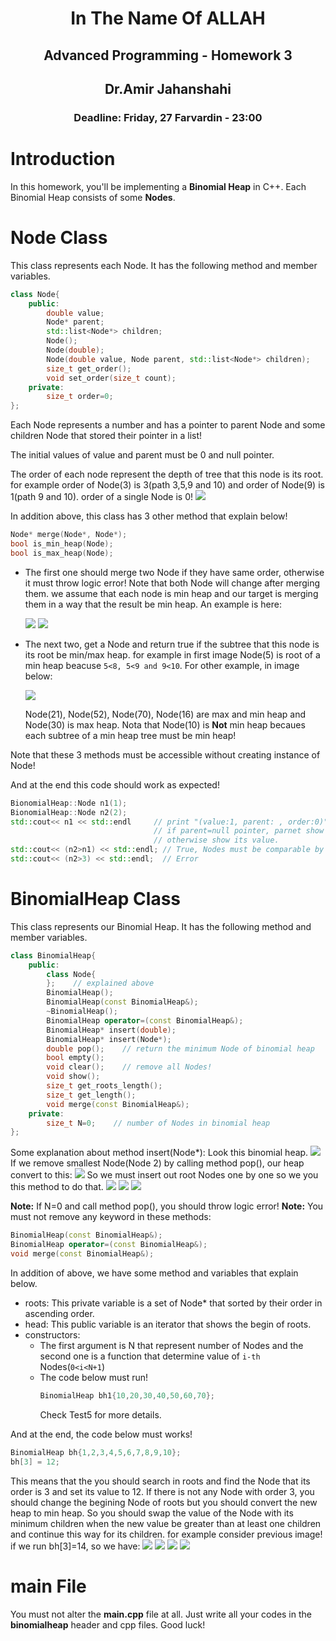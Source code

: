 <center>
<h1>
In The Name Of ALLAH
</h1>
<h2>
Advanced Programming - Homework 3
</h2>
<h2>
Dr.Amir Jahanshahi
</h2>
<h3>
Deadline: Friday, 27 Farvardin - 23:00
</center>


# Introduction
In this homework, you'll be implementing a **Binomial Heap** in C++. Each Binomial Heap consists of some **Nodes**.

# Node Class
This class represents each Node. It has the following method and member variables.

```c++
class Node{
    public:
        double value;
        Node* parent;
        std::list<Node*> children;
        Node();
        Node(double);
        Node(double value, Node parent, std::list<Node*> children);
        size_t get_order();
        void set_order(size_t count);
    private:
        size_t order=0;
};
```

Each Node represents a number and has a pointer to parent Node and some children Node that stored their pointer in a list!

The initial values of value and parent must be 0 and null pointer.

The order of each node represent the depth of tree that this node is its root. for example order of Node(3) is 3(path 3,5,9 and 10) and order of Node(9) is 1(path 9 and 10). order of a single Node is 0!
<img src="stuff/p1.png">

In addition above, this class has 3 other method that explain below!
```c++
Node* merge(Node*, Node*);
bool is_min_heap(Node);
bool is_max_heap(Node);
```
- The first one should merge two Node if they have same order, otherwise it must throw logic error!  Note that both Node will change after merging them. we assume that each node is min heap and our target is merging them in a way that the result be min heap. An example is here:

    <img src="stuff/p2.png">
    <img src="stuff/p3.png">

- The next two, get a Node and return true if the subtree that this node is its root be min/max heap. for example in first image Node(5) is root of a min heap beacuse ```5<8, 5<9 and 9<10```. For other example, in image below:

    <img src="stuff/p4.png">

    Node(21), Node(52), Node(70), Node(16) are max and min heap and Node(30) is max heap. Nota that Node(10) is **Not** min heap becaues each subtree of a min heap tree must be min heap!

Note that these 3 methods must be accessible without creating instance of Node!

And at the end this code should work as expected!
```c++
BionomialHeap::Node n1(1);
BionomialHeap::Node n2(2);
std::cout<< n1 << std::endl     // print "(value:1, parent: , order:0)"
                                // if parent=null pointer, parnet show empty 
                                // otherwise show its value.
std::cout<< (n2>n1) << std::endl; // True, Nodes must be comparable by their values.
std::cout<< (n2>3) << std::endl;  // Error
```

# BinomialHeap Class
This class represents our Binomial Heap. It has the following method and member variables.

```c++
class BinomialHeap{
    public:
        class Node{
        };    // explained above
        BinomialHeap();
        BinomialHeap(const BinomialHeap&);
        ~BinomialHeap();
        BinomialHeap operator=(const BinomialHeap&);
        BinomialHeap* insert(double);
        BinomialHeap* insert(Node*);
        double pop();    // return the minimum Node of binomial heap
        bool empty();
        void clear();    // remove all Nodes!
        void show();
        size_t get_roots_length();
        size_t get_length();
        void merge(const BinomialHeap&);
    private:
        size_t N=0;    // number of Nodes in binomial heap
};
```
Some explanation about method insert(Node*):
Look this binomial heap.
<img src="stuff/p6.png">
If we remove smallest Node(Node 2) by calling method pop(), our heap convert to this:
<img src="stuff/p7.png">
So we must insert out root Nodes one by one so we you this method to do that.
<img src="stuff/p8.png">
<img src="stuff/p9.png">
<img src="stuff/p10.png">

**Note:** If N=0 and call method pop(), you should throw logic error!
**Note:** You must not remove any keyword in these methods:
```c++
BinomialHeap(const BinomialHeap&);
BinomialHeap operator=(const BinomialHeap&);
void merge(const BinomialHeap&);
```
In addition of above, we have some method and variables that explain below.
- roots: This private variable is a set of Node* that sorted by their order in ascending order.
- head: This public variable is an iterator that shows the begin of roots. 
- constructors:
  - The first argument is N that represent number of Nodes and the second one is a function that determine value of ```i-th``` Nodes(```0<i<N+1```) 
  - The code below must run!
    ```c++
    BinomialHeap bh1{10,20,30,40,50,60,70};
    ```
    Check Test5 for more details.
    
And at the end, the code below must works!
```c++
BinomialHeap bh{1,2,3,4,5,6,7,8,9,10};
bh[3] = 12;
```
This means that the you should search in roots and find the Node that its order is 3 and set its value to 12. If there is not any Node with order 3, you should change the begining Node of roots but you should convert the new heap to min heap. So you should swap the value of the Node with its minimum children when the new value be greater than at least one children and continue this way for its children. for example consider previous image! if we run bh[3]=14, so we have:
<img src="stuff/p11.png">
<img src="stuff/p12.png">
<img src="stuff/p13.png">
<img src="stuff/p14.png">

# main File
You must not alter the **main.cpp** file at all. Just write all your codes in the **binomialheap** header and cpp files. Good luck!
